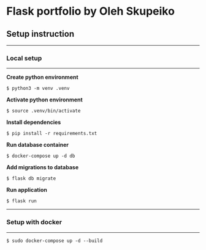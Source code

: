 # Flask portfolio by Oleh Skupeiko

## Setup instruction

****

### Local setup 

****

**Create python environment**

```
$ python3 -m venv .venv
```

**Activate python environment**

```
$ source .venv/bin/activate
```

**Install dependencies**

```
$ pip install -r requirements.txt
```

**Run database container**

```
$ docker-compose up -d db
```

**Add migrations to database**

```
$ flask db migrate
```

**Run application**

```
$ flask run
```

****

### Setup with docker

****

```
$ sudo docker-compose up -d --build
```
